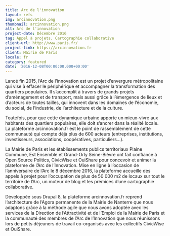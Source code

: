 ```yaml
---
title: Arc de l'innovation
layout: refs
img: arcinnovation.png
thumbnail: arcinnovation.png
alt: Arc de l'innovation
project-date: Décembre 2016
tag: Appel à projets, Cartographie collaborative
client-url: http://www.paris.fr/
project-link: https://arcinnovation.fr
client: Mairie de Paris
locale: fr
category: featured
date: '2016-12-08T00:00:00.000+00:00'
---
```


Lancé fin 2015, l’Arc de l’innovation est un projet d’envergure métropolitaine qui vise à effacer le périphérique et accompagner la transformation des quartiers populaires. Il s’accomplit à travers de grands projets d’aménagement et de transport, mais aussi grâce à l’émergence de lieux et d’acteurs de toutes tailles, qui innovent dans les domaines de l’économie, du social, de l’industrie, de l’architecture et de la culture.

Toutefois, pour que cette dynamique urbaine apporte un mieux-vivre aux habitants des quartiers populaires, elle doit s’ancrer dans la réalité locale. La plateforme arcinnovation.fr est le point de rassemblement de cette communauté qui compte déjà plus de 600 acteurs (entreprises, institutions, investisseurs, associations, coopératives, particuliers...).

La Mairie de Paris et les établissements publics territoriaux Plaine Commune, Est Ensemble et Grand-Orly Seine-Bièvre ont fait confiance à Open Source Politics, CivicWise et OuiShare pour concevoir et animer la plateforme de l’Arc de l’Innovation. Mise en ligne à l’occasion de l’anniversaire de l’Arc le 8 décembre 2016, la plateforme accueille des appels à projet pour l’occupation de plus de 50 000 m2 de locaux sur tout le territoire de l’Arc, un moteur de blog et les prémices d’une cartographie collaborative.

Développée sous Drupal 8, la plateforme arcinnovation.fr reprend l’architecture de l’Agora permanente de la Mairie de Nanterre que nous adaptons grâce à la méthode agile que nous avons adoptée avec les services de la Direction de l’Attractivité et de l’Emploi de la Mairie de Paris et la communauté des membres de l’Arc de l’Innovation que nous réunissons lors de petits déjeuners de travail co-organisés avec les collectifs CivicWise et OuiShare.
